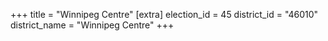 +++
title = "Winnipeg Centre"
[extra]
election_id = 45
district_id = "46010"
district_name = "Winnipeg Centre"
+++
